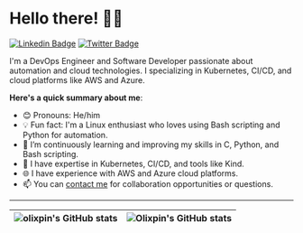 # Hello there! 👋🏾

[![Linkedin Badge](https://img.shields.io/badge/-olixpin-blue?style=for-the-badge&logo=Linkedin&logoColor=white&link=https://www.linkedin.com/in/olixpin)](https://www.linkedin.com/in/olix) [![Twitter Badge](https://img.shields.io/badge/-@olixpin-1ca0f1?style=for-the-badge&logo=twitter&logoColor=white&link=https://twitter.com/olixpin)](https://twitter.com/olixpin)

I'm a DevOps Engineer and Software Developer passionate about automation and cloud technologies. I specializing in Kubernetes, CI/CD, and cloud platforms like AWS and Azure.

**Here's a quick summary about me**:

- 😊 Pronouns: He/him
- 💡 Fun fact: I'm a Linux enthusiast who loves using Bash scripting and Python for automation.
- 🌱 I’m continuously learning and improving my skills in C, Python, and Bash scripting.
- 💼 I have expertise in Kubernetes, CI/CD, and tools like Kind.
- 🌐 I have experience with AWS and Azure cloud platforms.
- 📫 You can [contact me](mailto:noibiabdulrasaq@rocketmail.com) for collaboration opportunities or questions.

---

| <img align="center" src="https://github-readme-stats.vercel.app/api?username=olixc&show_icons=true&include_all_commits=true&hide_border=true" alt="olixpin's GitHub stats" /> | <img align="center" src="https://github-readme-stats.vercel.app/api/top-langs/?username=olixpin&langs_count=8&layout=compact&hide_border=true" alt="Olixpin's GitHub stats" /> |
| ------------- | ------------- |
